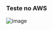 ### Teste no AWS
![image](https://github.com/godines51/AWS/assets/127341765/eaea250c-de31-44a0-9dce-7b3ca087c6b8)
